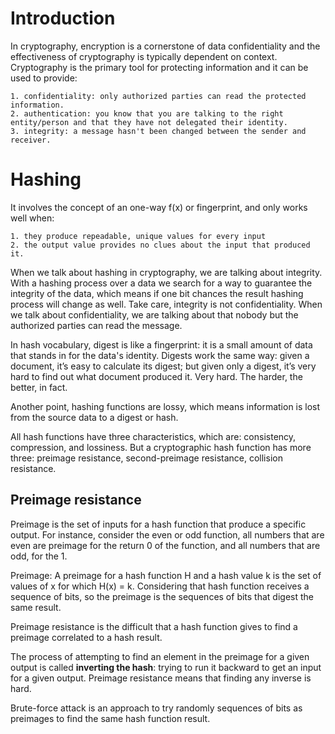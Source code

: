 
# Introduction

In cryptography, encryption is a cornerstone of data confidentiality and the effectiveness of cryptography is typically dependent on context. Cryptography is the primary tool for protecting information and it can be used to provide:

    1. confidentiality: only authorized parties can read the protected information. 
    2. authentication: you know that you are talking to the right entity/person and that they have not delegated their identity.
    3. integrity: a message hasn't been changed between the sender and receiver.

# Hashing

It involves the concept of an one-way f(x) or fingerprint, and only works well when:

    1. they produce repeadable, unique values for every input
    2. the output value provides no clues about the input that produced it.

When we talk about hashing in cryptography, we are talking about integrity. With a hashing process over a data we search for a way to guarantee the integrity of the data, which means if one bit chances the result hashing process will change as well. Take care, integrity is not confidentiality. When we talk about confidentiality, we are talking about that nobody but the authorized parties can read the message.

In hash vocabulary, digest is like a fingerprint: it is a small amount of data that stands in for the data's identity. Digests work the same way: given a document, it’s easy to calculate its digest; but given only a digest, it’s very hard to find out what document produced it. Very hard. The harder, the better, in fact.

Another point, hashing functions are lossy, which means information is lost from the source data to a digest or hash.

All hash functions have three characteristics, which are: consistency, compression, and lossiness. But a cryptographic hash function has more three: preimage resistance, second-preimage resistance, collision resistance.

## Preimage resistance

Preimage is the set of inputs for a hash function that produce a specific output. For instance, consider the even or odd function, all numbers that are even are preimage for the return 0 of the function, and all numbers that are odd, for the 1.

Preimage: A preimage for a hash function H and a hash value k is the set of values of
x for which H(x) = k. Considering that hash function receives a sequence of bits, so the preimage is the sequences of bits that digest the same result.

Preimage resistance is the difficult that a hash function gives to find a preimage correlated to a hash result.

The process of attempting to find an element in the preimage for a given output is called **inverting the hash**: trying to run it backward to get an input for a given output. Preimage resistance means that finding any inverse is hard.

Brute-force attack is an approach to try randomly sequences of bits as preimages to find the same hash function result.